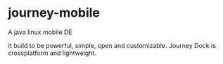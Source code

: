 # journey-mobile
A java linux mobile DE 

It build to be powerful, simple, open and customizable.
Journey Dock is crossplatform and lightweight.
